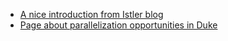   * [A nice introduction from Istler blog](http://istler.com/2012/06/18/deduplication-and-record-linkage/)
  * [Page about parallelization opportunities in Duke](https://wiki.engr.illinois.edu/display/jflow/Duke)